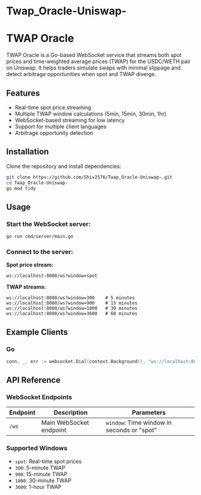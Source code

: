 # Twap_Oracle-Uniswap-

# TWAP Oracle

TWAP Oracle is a Go-based WebSocket service that streams both spot prices and time-weighted average prices (TWAP) for the USDC/WETH pair on Uniswap. It helps traders simulate swaps with minimal slippage and detect arbitrage opportunities when spot and TWAP diverge.

## Features

- Real-time spot price streaming
- Multiple TWAP window calculations (5min, 15min, 30min, 1hr)
- WebSocket-based streaming for low latency
- Support for multiple client languages
- Arbitrage opportunity detection

## Installation

Clone the repository and install dependencies:

```bash
git clone https://github.com/Shiv2576/Twap_Oracle-Uniswap-.git
cd Twap_Oracle-Uniswap-
go mod tidy
```

## Usage

### Start the WebSocket server:

```bash
go run cmd/server/main.go
```

### Connect to the server:

**Spot price stream:**
```
ws://localhost:8080/ws?window=spot
```

**TWAP streams:**
```
ws://localhost:8080/ws?window=300    # 5 minutes
ws://localhost:8080/ws?window=900    # 15 minutes
ws://localhost:8080/ws?window=1800   # 30 minutes
ws://localhost:8080/ws?window=3600   # 60 minutes
```

## Example Clients

### Go

```go
conn, _, err := websocket.Dial(context.Background(), "ws://localhost:8080/ws?window=300", nil)
```

## API Reference

### WebSocket Endpoints

| Endpoint | Description | Parameters |
|----------|-------------|------------|
| `/ws` | Main WebSocket endpoint | `window`: Time window in seconds or "spot" |

### Supported Windows

- `spot`: Real-time spot prices
- `300`: 5-minute TWAP
- `900`: 15-minute TWAP
- `1800`: 30-minute TWAP
- `3600`: 1-hour TWAP

